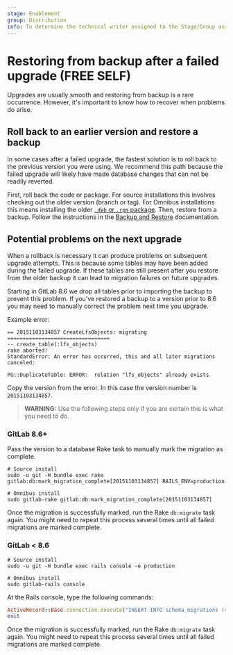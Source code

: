 ```yaml
---
stage: Enablement
group: Distribution
info: To determine the technical writer assigned to the Stage/Group associated with this page, see https://about.gitlab.com/handbook/engineering/ux/technical-writing/#assignments
---
```


# Restoring from backup after a failed upgrade **(FREE SELF)**

Upgrades are usually smooth and restoring from backup is a rare occurrence.
However, it's important to know how to recover when problems do arise.

## Roll back to an earlier version and restore a backup

In some cases after a failed upgrade, the fastest solution is to roll back to
the previous version you were using. We recommend this path because the failed 
upgrade will likely have made database changes that can not be readily reverted.

First, roll back the code or package. For source installations this involves
checking out the older version (branch or tag). For Omnibus installations this
means installing the older
[`.deb` or `.rpm` package](https://packages.gitlab.com/gitlab). Then, restore from a
backup.
Follow the instructions in the
[Backup and Restore](../raketasks/backup_restore.md#restore-gitlab)
documentation.

## Potential problems on the next upgrade

When a rollback is necessary it can produce problems on subsequent upgrade
attempts. This is because some tables may have been added during the failed
upgrade. If these tables are still present after you restore from the
older backup it can lead to migration failures on future upgrades.

Starting in GitLab 8.6 we drop all tables prior to importing the backup to
prevent this problem. If you've restored a backup to a version prior to 8.6 you
may need to manually correct the problem next time you upgrade.

Example error:

```plaintext
== 20151103134857 CreateLfsObjects: migrating =================================
-- create_table(:lfs_objects)
rake aborted!
StandardError: An error has occurred, this and all later migrations canceled:

PG::DuplicateTable: ERROR:  relation "lfs_objects" already exists
```

Copy the version from the error. In this case the version number is
`20151103134857`.

>**WARNING:** Use the following steps only if you are certain this is what you
need to do.

### GitLab 8.6+

Pass the version to a database Rake task to manually mark the migration as
complete.

```shell
# Source install
sudo -u git -H bundle exec rake gitlab:db:mark_migration_complete[20151103134857] RAILS_ENV=production

# Omnibus install
sudo gitlab-rake gitlab:db:mark_migration_complete[20151103134857]
```

Once the migration is successfully marked, run the Rake `db:migrate` task again.
You might need to repeat this process several times until all failed
migrations are marked complete.

### GitLab < 8.6

```shell
# Source install
sudo -u git -H bundle exec rails console -e production

# Omnibus install
sudo gitlab-rails console
```

At the Rails console, type the following commands:

```ruby
ActiveRecord::Base.connection.execute("INSERT INTO schema_migrations (version) VALUES('20151103134857')")
exit
```

Once the migration is successfully marked, run the Rake `db:migrate` task again.
You might need to repeat this process several times until all failed
migrations are marked complete.
